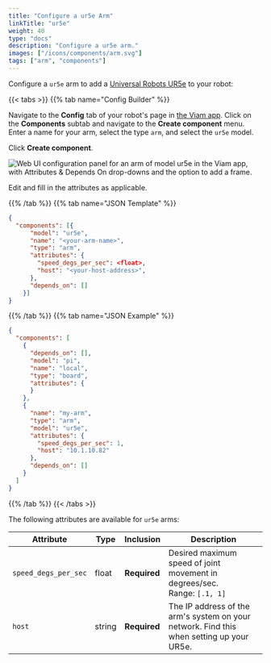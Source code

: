 ```yaml
---
title: "Configure a ur5e Arm"
linkTitle: "ur5e"
weight: 40
type: "docs"
description: "Configure a ur5e arm."
images: ["/icons/components/arm.svg"]
tags: ["arm", "components"]
---
```


Configure a `ur5e` arm to add a [Universal Robots UR5e](https://www.universal-robots.com/products/ur5-robot) to your robot:

{{< tabs >}}
{{% tab name="Config Builder" %}}

Navigate to the **Config** tab of your robot's page in [the Viam app](https://app.viam.com).
Click on the **Components** subtab and navigate to the **Create component** menu.
Enter a name for your arm, select the type `arm`, and select the `ur5e` model.

Click **Create component**.

![Web UI configuration panel for an arm of model ur5e in the Viam app, with Attributes & Depends On drop-downs and the option to add a frame.](/components/arm/ur5e-ui-config.png)

Edit and fill in the attributes as applicable.

{{% /tab %}}
{{% tab name="JSON Template" %}}

```json {class="line-numbers linkable-line-numbers"}
{
  "components": [{
      "model": "ur5e",
      "name": "<your-arm-name>",
      "type": "arm",
      "attributes": {
        "speed_degs_per_sec": <float>,
        "host": "<your-host-address>",
      },
      "depends_on": []
    }]
}
```

{{% /tab %}}
{{% tab name="JSON Example" %}}

```json {class="line-numbers linkable-line-numbers"}
{
  "components": [
    {
      "depends_on": [],
      "model": "pi",
      "name": "local",
      "type": "board",
      "attributes": {
      }
    },
    {
      "name": "my-arm",
      "type": "arm",
      "model": "ur5e",
      "attributes": {
        "speed_degs_per_sec": 1,
        "host": "10.1.10.82"
      },
      "depends_on": []
    }
  ]
}
```

{{% /tab %}}
{{< /tabs >}}

The following attributes are available for `ur5e` arms:

| Attribute | Type | Inclusion | Description |
| --------- | ---- | ----------| ----------- |
| `speed_degs_per_sec`  | float | **Required** | Desired maximum speed of joint movement in degrees/sec. <br> Range: `[.1, 1]` |
| `host`  | string | **Required** | The IP address of the arm's system on your network. Find this when setting up your UR5e. |
